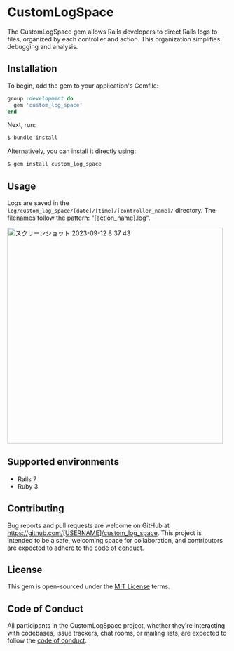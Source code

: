 # CustomLogSpace

The CustomLogSpace gem allows Rails developers to direct Rails logs to files, organized by each controller and action. This organization simplifies debugging and analysis.

## Installation

To begin, add the gem to your application's Gemfile:

```ruby
group :development do
  gem 'custom_log_space'
end
```

Next, run:

```bash
$ bundle install
```

Alternatively, you can install it directly using:

```bash
$ gem install custom_log_space
```

## Usage
Logs are saved in the `log/custom_log_space/[date]/[time]/[controller_name]/` directory. The filenames follow the pattern: "[action_name].log".

<img width="492" alt="スクリーンショット 2023-09-12 8 37 43" src="https://github.com/nishikawa1031/custom_log_space/assets/53680568/95cf44c8-e256-44d0-b0cb-9d6367601985">


## Supported environments
- Rails 7
- Ruby 3

## Contributing

Bug reports and pull requests are welcome on GitHub at https://github.com/[USERNAME]/custom_log_space. This project is intended to be a safe, welcoming space for collaboration, and contributors are expected to adhere to the [code of conduct](https://github.com/[USERNAME]/custom_log_space/blob/main/CODE_OF_CONDUCT.md).

## License

This gem is open-sourced under the [MIT License](https://opensource.org/licenses/MIT) terms.

## Code of Conduct

All participants in the CustomLogSpace project, whether they're interacting with codebases, issue trackers, chat rooms, or mailing lists, are expected to follow the [code of conduct](https://github.com/nishikawa1031/custom_logger/blob/main/CODE_OF_CONDUCT.md).
